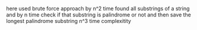 here used brute force approach
by n^2 time found all substrings of a string and by n time check if that substring is palindrome or not
and then save the longest palindrome substring
n^3 time complexitity